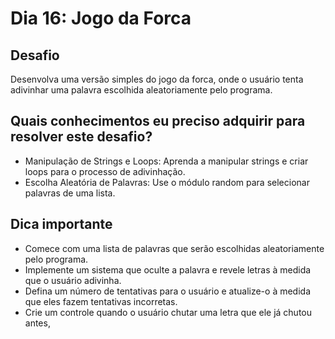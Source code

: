 # Dia 16: Jogo da Forca

## Desafio
Desenvolva uma versão simples do jogo da forca, onde o usuário tenta adivinhar uma palavra escolhida aleatoriamente pelo programa.

## Quais conhecimentos eu preciso adquirir para resolver este desafio?
- Manipulação de Strings e Loops: Aprenda a manipular strings e criar loops para o processo de adivinhação.
- Escolha Aleatória de Palavras: Use o módulo random para selecionar palavras de uma lista.

## Dica importante
- Comece com uma lista de palavras que serão escolhidas aleatoriamente pelo programa.
- Implemente um sistema que oculte a palavra e revele letras à medida que o usuário adivinha.
- Defina um número de tentativas para o usuário e atualize-o à medida que eles fazem tentativas incorretas.
- Crie um controle quando o usuário chutar uma letra que ele já chutou antes,